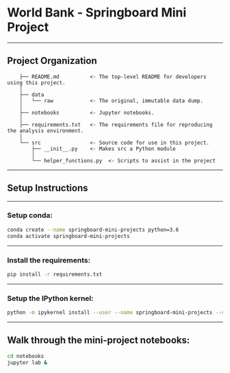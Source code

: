 

# World Bank - Springboard Mini Project


----------



Project Organization
------------

```
    ├── README.md          <- The top-level README for developers using this project.
    │
    ├── data
    │   └── raw            <- The original, immutable data dump.
    │
    ├── notebooks          <- Jupyter notebooks. 
    │    
    ├── requirements.txt   <- The requirements file for reproducing the analysis environment.    
    │    
    └── src                <- Source code for use in this project.
        ├── __init__.py    <- Makes src a Python module
        │        
        └── helper_functions.py  <- Scripts to assist in the project
```
    
    



--------
## Setup Instructions

---

### Setup conda:
```sh
conda create --name springboard-mini-projects python=3.6
conda activate springboard-mini-projects
```
---

### Install the requirements:
```sh
pip install -r requirements.txt
```
---

### Setup the IPython kernel:


```sh
python -m ipykernel install --user --name springboard-mini-projects --display-name "Python (springboard-mini-projects)"
```

---

## Walk through the mini-project notebooks:
```sh
cd notebooks
jupyter lab &
```   

